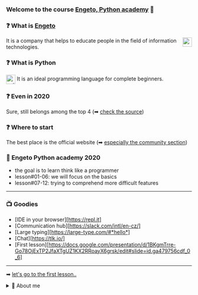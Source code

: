 ### Welcome to the course [Engeto, Python academy](https://engeto.cz/python-akademie/) 👋

### ❓ What is [Engeto](https://engeto.cz/o-nas/)
[<img align="right" alt="engeto-logo" width="25px"
  src="https://engeto.cz/wp-content/uploads/2019/01/engeto-square.png"/>](https://engeto.cz)
It is a company that helps to educate people in the field of information
technologies.

### ❓ What is Python
[<img align="center" alt="python-logo" width="25px" 
  src="https://hackaday.com/wp-content/uploads/2019/09/python-logo.png"/>](https://www.python.org)
It is an ideal programming language for complete beginners.

### ❓ Even in 2020
Sure, still belongs among the top 4
(➡ [check the source](https://www.codingame.com/work/codingame-developer-survey-2020/#page6))

### ❓ Where to start
The best place is the official website
(➡ [especially the community section](https://www.python.org/community/))

### 📓 Engeto Python academy 2020
- the goal is to learn think like a programmer
- lesson#01-06: we will focus on the basics
- lesson#07-12: trying to comprehend more difficult features
---

### 📺 Goodies
- [IDE in your browser][https://repl.it]
- [Communication hub][https://slack.com/intl/en-cz/]
- [Large typing][https://large-type.com/#*hello*]
- [Chat][https://tlk.io/]
- [First lesson][https://docs.google.com/presentation/d/1BKgmTrre-Go78OjExTP2JfaXTgUZ1KX2RRoayX6grsk/edit#slide=id.ga479756cdf_0_6]
---

➡ [let's go to the first lesson..](https://github.com/Bralor/python-academy/tree/lekce01)

<details>
  <summary>🔽 About me</summary>
<!--START_SECTION:details-->
- 🗒 [LinkedIn](https://www.linkedin.com/in/matous-holinka/)
- 🐍[Install Python](https://docs.python.org/3/using/index.html)
<!--END_SECTION:details-->

</details>

